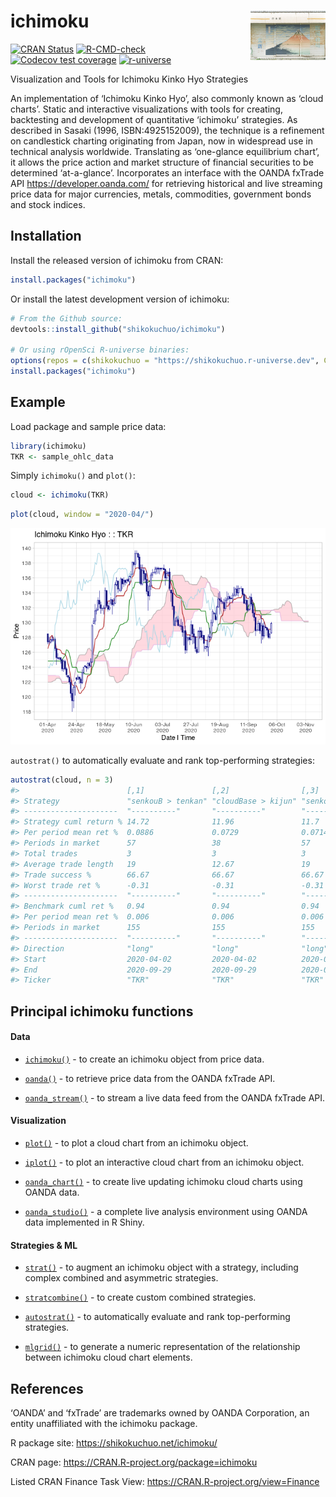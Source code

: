 
<!-- README.md is generated from README.Rmd. Please edit that file -->

# ichimoku <img src='man/figures/logo.jpg' align="right" height="79" />

<!-- badges: start -->

[![CRAN
Status](https://www.r-pkg.org/badges/version/ichimoku)](https://CRAN.R-project.org/package=ichimoku)
[![R-CMD-check](https://github.com/shikokuchuo/ichimoku/actions/workflows/R-CMD-check.yaml/badge.svg)](https://github.com/shikokuchuo/ichimoku/actions/workflows/R-CMD-check.yaml)
[![Codecov test
coverage](https://codecov.io/gh/shikokuchuo/ichimoku/branch/main/graph/badge.svg)](https://codecov.io/gh/shikokuchuo/ichimoku?branch=main)
[![r-universe](https://shikokuchuo.r-universe.dev/badges/ichimoku)](https://shikokuchuo.r-universe.dev/)
<!-- badges: end -->

Visualization and Tools for Ichimoku Kinko Hyo Strategies

An implementation of ‘Ichimoku Kinko Hyo’, also commonly known as ‘cloud
charts’. Static and interactive visualizations with tools for creating,
backtesting and development of quantitative ‘ichimoku’ strategies. As
described in Sasaki (1996, ISBN:4925152009), the technique is a
refinement on candlestick charting originating from Japan, now in
widespread use in technical analysis worldwide. Translating as
‘one-glance equilibrium chart’, it allows the price action and market
structure of financial securities to be determined ‘at-a-glance’.
Incorporates an interface with the OANDA fxTrade API
<https://developer.oanda.com/> for retrieving historical and live
streaming price data for major currencies, metals, commodities,
government bonds and stock indices.

## Installation

Install the released version of ichimoku from CRAN:

``` r
install.packages("ichimoku")
```

Or install the latest development version of ichimoku:

``` r
# From the Github source:
devtools::install_github("shikokuchuo/ichimoku")

# Or using rOpenSci R-universe binaries:
options(repos = c(shikokuchuo = "https://shikokuchuo.r-universe.dev", CRAN = "https://cloud.r-project.org"))
install.packages("ichimoku")
```

## Example

Load package and sample price data:

``` r
library(ichimoku)
TKR <- sample_ohlc_data
```

Simply `ichimoku()` and `plot()`:

``` r
cloud <- ichimoku(TKR)
```

``` r
plot(cloud, window = "2020-04/")
```

![](man/figures/README-plot-1.png)

`autostrat()` to automatically evaluate and rank top-performing
strategies:

``` r
autostrat(cloud, n = 3)
#>                        [,1]               [,2]                [,3]             
#> Strategy               "senkouB > tenkan" "cloudBase > kijun" "senkouB > kijun"
#> ---------------------  "----------"       "----------"        "----------"     
#> Strategy cuml return % 14.72              11.96               11.7             
#> Per period mean ret %  0.0886             0.0729              0.0714           
#> Periods in market      57                 38                  57               
#> Total trades           3                  3                   3                
#> Average trade length   19                 12.67               19               
#> Trade success %        66.67              66.67               66.67            
#> Worst trade ret %      -0.31              -0.31               -0.31            
#> ---------------------  "----------"       "----------"        "----------"     
#> Benchmark cuml ret %   0.94               0.94                0.94             
#> Per period mean ret %  0.006              0.006               0.006            
#> Periods in market      155                155                 155              
#> ---------------------  "----------"       "----------"        "----------"     
#> Direction              "long"             "long"              "long"           
#> Start                  2020-04-02         2020-04-02          2020-04-02       
#> End                    2020-09-29         2020-09-29          2020-09-29       
#> Ticker                 "TKR"              "TKR"               "TKR"
```

## Principal ichimoku functions

#### Data

-   [`ichimoku()`](https://shikokuchuo.net/ichimoku/reference/ichimoku.html) -
    to create an ichimoku object from price data.

-   [`oanda()`](https://shikokuchuo.net/ichimoku/reference/oanda.html) -
    to retrieve price data from the OANDA fxTrade API.

-   [`oanda_stream()`](https://shikokuchuo.net/ichimoku/reference/oanda_stream.html) -
    to stream a live data feed from the OANDA fxTrade API.

#### Visualization

-   [`plot()`](https://shikokuchuo.net/ichimoku/reference/plot.ichimoku.html) -
    to plot a cloud chart from an ichimoku object.

-   [`iplot()`](https://shikokuchuo.net/ichimoku/reference/iplot.html) -
    to plot an interactive cloud chart from an ichimoku object.

-   [`oanda_chart()`](https://shikokuchuo.net/ichimoku/reference/oanda_chart.html) -
    to create live updating ichimoku cloud charts using OANDA data.

-   [`oanda_studio()`](https://shikokuchuo.net/ichimoku/reference/oanda_studio.html) -
    a complete live analysis environment using OANDA data implemented in
    R Shiny.

#### Strategies & ML

-   [`strat()`](https://shikokuchuo.net/ichimoku/reference/strat.html) -
    to augment an ichimoku object with a strategy, including complex
    combined and asymmetric strategies.

-   [`stratcombine()`](https://shikokuchuo.net/ichimoku/reference/stratcombine.html) -
    to create custom combined strategies.

-   [`autostrat()`](https://shikokuchuo.net/ichimoku/reference/autostrat.html) -
    to automatically evaluate and rank top-performing strategies.

-   [`mlgrid()`](https://shikokuchuo.net/ichimoku/reference/mlgrid.html) -
    to generate a numeric representation of the relationship between
    ichimoku cloud chart elements.

## References

‘OANDA’ and ‘fxTrade’ are trademarks owned by OANDA Corporation, an
entity unaffiliated with the ichimoku package.

R package site: <https://shikokuchuo.net/ichimoku/>

CRAN page: <https://CRAN.R-project.org/package=ichimoku>

Listed CRAN Finance Task View: <https://CRAN.R-project.org/view=Finance>
